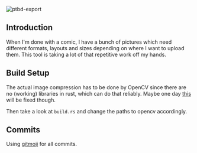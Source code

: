 ![ptbd-export](http://qvieo.com/githubimg/banner_ptbd_export.png?)

## Introduction

When I'm done with a comic, I have a bunch of pictures which need different formats, layouts and sizes depending on where I want to upload them. This tool is taking a lot of that repetitive work off my hands.

## Build Setup

The actual image compression has to be done by OpenCV since there are no (working) libraries in rust, which can do that reliably.
Maybe one day [this](https://github.com/PistonDevelopers/image/issues/862) will be fixed though.

Then take a look at `build.rs` and change the paths to opencv accordingly.

## Commits

Using [gitmoji](https://gitmoji.carloscuesta.me/) for all commits.
